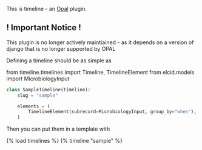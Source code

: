 This is timeline - an [Opal](https://github.com/openhealthcare/opal) plugin.


## ! Important Notice !

This plugin is no longer actively maintiained - as it depends on a version of django that is no longer supported by OPAL



Defining a timeline should be as simple as


from timeline.timelines import Timeline, TimelineElement
from elcid.models import MicrobiologyInput

``` python
class SampleTimeline(Timeline):
    slug = "sample"

    elements = (
        TimelineElement(subrecord=MicrobiologyInput, group_by="when"),
    )
```

Then you can put them in a template with

{% load timelines %}
{% timeline "sample" %}
